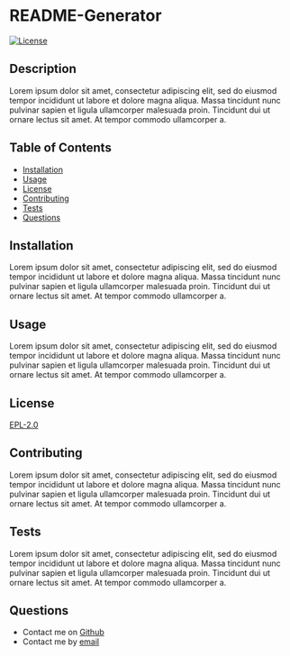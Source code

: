 
  # README-Generator
  [![License](https://img.shields.io/static/v1?label=License&message=EPL-2.0&color=blue)](https://img.shields.io/static/v1?label=License&message=EPL-2.0&color=blue)
  
  ## Description
  Lorem ipsum dolor sit amet, consectetur adipiscing elit, sed do eiusmod tempor incididunt ut labore et dolore magna aliqua. Massa tincidunt nunc pulvinar sapien et ligula ullamcorper malesuada proin. Tincidunt dui ut ornare lectus sit amet. At tempor commodo ullamcorper a.

  ## Table of Contents
  * [Installation](#installation)
  * [Usage](#usage)
  * [License](#license)
  * [Contributing](#contributing)
  * [Tests](#tests)
  * [Questions](#questions)
    
  ## Installation
  Lorem ipsum dolor sit amet, consectetur adipiscing elit, sed do eiusmod tempor incididunt ut labore et dolore magna aliqua. Massa tincidunt nunc pulvinar sapien et ligula ullamcorper malesuada proin. Tincidunt dui ut ornare lectus sit amet. At tempor commodo ullamcorper a.

  ## Usage
  Lorem ipsum dolor sit amet, consectetur adipiscing elit, sed do eiusmod tempor incididunt ut labore et dolore magna aliqua. Massa tincidunt nunc pulvinar sapien et ligula ullamcorper malesuada proin. Tincidunt dui ut ornare lectus sit amet. At tempor commodo ullamcorper a.

  ## License
  [EPL-2.0](https://opensource.org/licenses/EPL-2.0)

  ## Contributing
  Lorem ipsum dolor sit amet, consectetur adipiscing elit, sed do eiusmod tempor incididunt ut labore et dolore magna aliqua. Massa tincidunt nunc pulvinar sapien et ligula ullamcorper malesuada proin. Tincidunt dui ut ornare lectus sit amet. At tempor commodo ullamcorper a.

  ## Tests
  Lorem ipsum dolor sit amet, consectetur adipiscing elit, sed do eiusmod tempor incididunt ut labore et dolore magna aliqua. Massa tincidunt nunc pulvinar sapien et ligula ullamcorper malesuada proin. Tincidunt dui ut ornare lectus sit amet. At tempor commodo ullamcorper a.

  ## Questions
  * Contact me on [Github](http://www.github.com/DuncanMarten)
  * Contact me by [email](mailto:duncanmarten@yahoo.com?subject=[Question]%20About%20README-Generator)
  